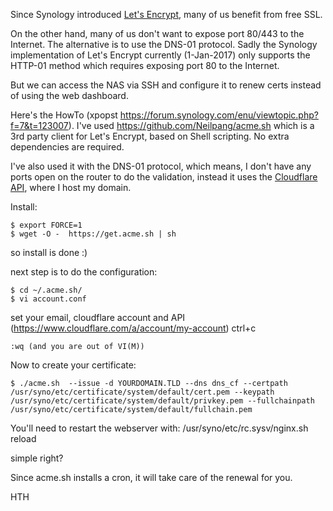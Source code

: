 Since Synology introduced [Let's Encrypt](https://letsencrypt.org/), many of us benefit from free SSL. 

On the other hand, many of us don't want to expose port 80/443 to the Internet. The alternative is to use the DNS-01 protocol. Sadly the Synology implementation of Let's Encrypt currently (1-Jan-2017) only supports the HTTP-01 method which requires exposing port 80 to the Internet.

But we can access the NAS via SSH and configure it to renew certs instead of using the web dashboard.

Here's the HowTo (xpopst https://forum.synology.com/enu/viewtopic.php?f=7&t=123007).
I've used https://github.com/Neilpang/acme.sh which is a 3rd party client for Let's Encrypt, based on Shell scripting. No extra dependencies are required.

I've also used it with the DNS-01 protocol, which means, I don't have any ports open on the router to do the validation, instead it uses the [Cloudflare API](https://api.cloudflare.com/), where I host my domain.

Install:

    $ export FORCE=1
    $ wget -O -  https://get.acme.sh | sh
so install is done :)

next step is to do the configuration:

    $ cd ~/.acme.sh/
    $ vi account.conf 

set your email, cloudflare account and API (https://www.cloudflare.com/a/account/my-account)
ctrl+c 

    :wq (and you are out of VI(M))

Now to create your certificate:

    $ ./acme.sh  --issue -d YOURDOMAIN.TLD --dns dns_cf --certpath /usr/syno/etc/certificate/system/default/cert.pem --keypath /usr/syno/etc/certificate/system/default/privkey.pem --fullchainpath /usr/syno/etc/certificate/system/default/fullchain.pem

You'll need to restart the webserver with:  /usr/syno/etc/rc.sysv/nginx.sh reload

simple right?

Since acme.sh installs a cron, it will take care of the renewal for you.

HTH